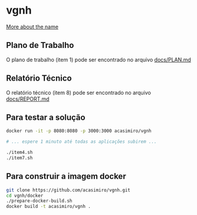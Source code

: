 # vgnh

[More about the name](http://www.rot13.com)

## Plano de Trabalho
O plano de trabalho (item 1) pode ser encontrado no arquivo [docs/PLAN.md](docs/PLAN.md)

## Relatório Técnico
O relatório técnico (item 8) pode ser encontrado no arquivo [docs/REPORT.md](docs/REPORT.md)

## Para testar a solução
```sh
docker run -it -p 8080:8080 -p 3000:3000 acasimiro/vgnh

# ... espere 1 minuto até todas as aplicações subirem ...

./item4.sh
./item7.sh
```
## Para construir a imagem docker

```sh
git clone https://github.com/acasimiro/vgnh.git
cd vgnh/docker
./prepare-docker-build.sh
docker build -t acasimiro/vgnh .
```
